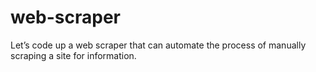 # web-scraper
Let’s code up a web scraper that can automate the process of manually scraping a site for information.
